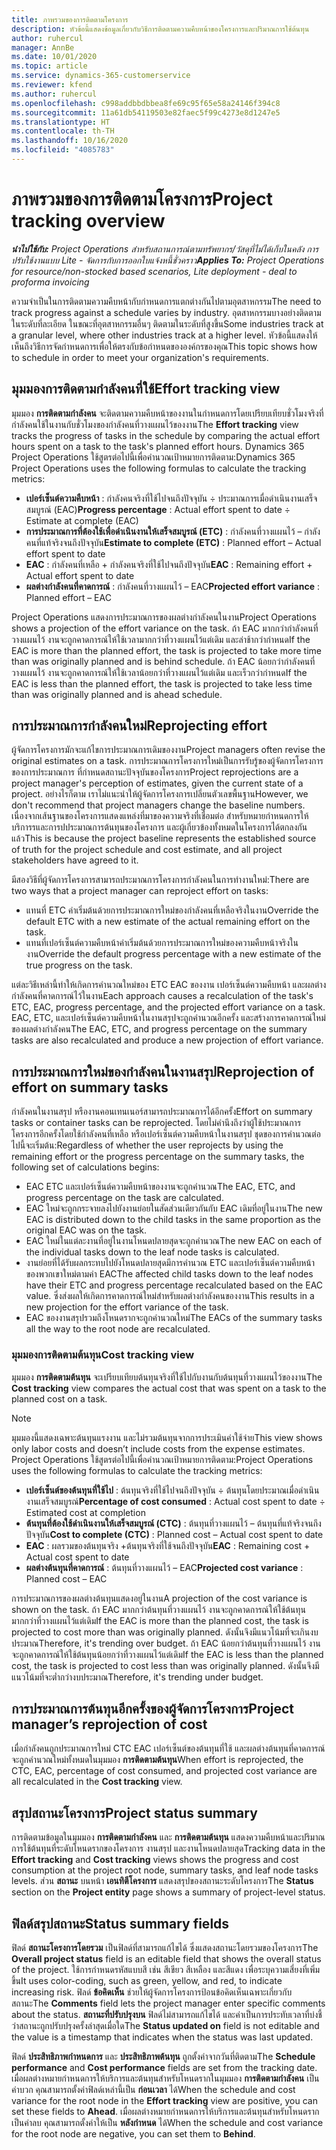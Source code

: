 ```yaml
---
title: ภาพรวมของการติดตามโครงการ
description: หัวข้อนี้แสดงข้อมูลเกี่ยวกับวิธีการติดตามความคืบหน้าของโครงการและปริมาณการใช้ต้นทุน
author: ruhercul
manager: AnnBe
ms.date: 10/01/2020
ms.topic: article
ms.service: dynamics-365-customerservice
ms.reviewer: kfend
ms.author: ruhercul
ms.openlocfilehash: c998addbbdbbea8fe69c95f65e58a24146f394c8
ms.sourcegitcommit: 11a61db54119503e82faec5f99c4273e8d1247e5
ms.translationtype: HT
ms.contentlocale: th-TH
ms.lasthandoff: 10/16/2020
ms.locfileid: "4085783"
---
```

# <a name="project-tracking-overview"></a><span data-ttu-id="3895a-103">ภาพรวมของการติดตามโครงการ</span><span class="sxs-lookup"><span data-stu-id="3895a-103">Project tracking overview</span></span>

<span data-ttu-id="3895a-104">_**นำไปใช้กับ:** Project Operations สำหรับสถานการณ์ตามทรัพยากร/วัสดุที่ไม่ได้เก็บในคลัง การปรับใช้งานแบบ Lite - จัดการกับการออกใบแจ้งหนี้ชั่วคราว_</span><span class="sxs-lookup"><span data-stu-id="3895a-104">_**Applies To:** Project Operations for resource/non-stocked based scenarios, Lite deployment - deal to proforma invoicing_</span></span>

<span data-ttu-id="3895a-105">ความจำเป็นในการติดตามความคืบหน้ากับกำหนดการแตกต่างกันไปตามอุตสาหกรรม</span><span class="sxs-lookup"><span data-stu-id="3895a-105">The need to track progress against a schedule varies by industry.</span></span> <span data-ttu-id="3895a-106">อุตสาหกรรมบางอย่างติดตามในระดับที่ละเอียด ในขณะที่อุตสาหกรรมอื่นๆ ติดตามในระดับที่สูงขึ้น</span><span class="sxs-lookup"><span data-stu-id="3895a-106">Some industries track at a granular level, where other industries track at a higher level.</span></span> <span data-ttu-id="3895a-107">หัวข้อนี้แสดงให้เห็นถึงวิธีการจัดกำหนดการเพื่อให้ตรงกับข้อกำหนดขององค์กรของคุณ</span><span class="sxs-lookup"><span data-stu-id="3895a-107">This topic shows how to schedule in order to meet your organization's requirements.</span></span>

## <a name="effort-tracking-view"></a><span data-ttu-id="3895a-108">มุมมองการติดตามกำลังคนที่ใช้</span><span class="sxs-lookup"><span data-stu-id="3895a-108">Effort tracking view</span></span>

<span data-ttu-id="3895a-109">มุมมอง **การติดตามกำลังคน** จะติดตามความคืบหน้าของงานในกำหนดการโดยเปรียบเทียบชั่วโมงจริงที่กำลังคนใช้ในงานกับชั่วโมงของกำลังคนที่วางแผนไว้ของงาน</span><span class="sxs-lookup"><span data-stu-id="3895a-109">The **Effort tracking** view tracks the progress of tasks in the schedule by comparing the actual effort hours spent on a task to the task's planned effort hours.</span></span> <span data-ttu-id="3895a-110">Dynamics 365 Project Operations ใช้สูตรต่อไปนี้เพื่อคำนวณเป้าหมายการติดตาม:</span><span class="sxs-lookup"><span data-stu-id="3895a-110">Dynamics 365 Project Operations uses the following formulas to calculate the tracking metrics:</span></span>

- <span data-ttu-id="3895a-111">**เปอร์เซ็นต์ความคืบหน้า** : กำลังคนจริงที่ใช้ไปจนถึงปัจจุบัน ÷ ประมาณการเมื่อดำเนินงานเสร็จสมบูรณ์ (EAC)</span><span class="sxs-lookup"><span data-stu-id="3895a-111">**Progress percentage** : Actual effort spent to date ÷ Estimate at complete (EAC)</span></span> 
- <span data-ttu-id="3895a-112">**การประมาณการที่ต้องใช้เพื่อดำเนินงานให้เสร็จสมบูรณ์ (ETC)** : กำลังคนที่วางแผนไว้ – กำลังคนที่แท้จริงจนถึงปัจจุบัน</span><span class="sxs-lookup"><span data-stu-id="3895a-112">**Estimate to complete (ETC)** : Planned effort – Actual effort spent to date</span></span> 
- <span data-ttu-id="3895a-113">**EAC** : กำลังคนที่เหลือ + กำลังคนจริงที่ใช้ไปจนถึงปัจจุบัน</span><span class="sxs-lookup"><span data-stu-id="3895a-113">**EAC** : Remaining effort + Actual effort spent to date</span></span> 
- <span data-ttu-id="3895a-114">**ผลต่างกำลังคนที่คาดการณ์** : กำลังคนที่วางแผนไว้ – EAC</span><span class="sxs-lookup"><span data-stu-id="3895a-114">**Projected effort variance** : Planned effort – EAC</span></span>

<span data-ttu-id="3895a-115">Project Operations แสดงการประมาณการของผลต่างกำลังคนในงาน</span><span class="sxs-lookup"><span data-stu-id="3895a-115">Project Operations shows a projection of the effort variance on the task.</span></span> <span data-ttu-id="3895a-116">ถ้า EAC มากกว่ากำลังคนที่วางแผนไว้ งานจะถูกคาดการณ์ให้ใช้เวลามากกว่าที่วางแผนไว้แต่เดิม และล่าช้ากว่ากำหนด</span><span class="sxs-lookup"><span data-stu-id="3895a-116">If the EAC is more than the planned effort, the task is projected to take more time than was originally planned and is behind schedule.</span></span> <span data-ttu-id="3895a-117">ถ้า EAC น้อยกว่ากำลังคนที่วางแผนไว้ งานจะถูกคาดการณ์ให้ใช้เวลาน้อยกว่าที่วางแผนไว้แต่เดิม และเร็วกว่ากำหนด</span><span class="sxs-lookup"><span data-stu-id="3895a-117">If the EAC is less than the planned effort, the task is projected to take less time than was originally planned and is ahead schedule.</span></span>

## <a name="reprojecting-effort"></a><span data-ttu-id="3895a-118">การประมาณการกำลังคนใหม่</span><span class="sxs-lookup"><span data-stu-id="3895a-118">Reprojecting effort</span></span>

<span data-ttu-id="3895a-119">ผู้จัดการโครงการมักจะแก้ไขการประมาณการเดิมของงาน</span><span class="sxs-lookup"><span data-stu-id="3895a-119">Project managers often revise the original estimates on a task.</span></span> <span data-ttu-id="3895a-120">การประมาณการโครงการใหม่เป็นการรับรู้ของผู้จัดการโครงการของการประมาณการ ที่กำหนดสถานะปัจจุบันของโครงการ</span><span class="sxs-lookup"><span data-stu-id="3895a-120">Project reprojections are a project manager's perception of estimates, given the current state of a project.</span></span> <span data-ttu-id="3895a-121">อย่างไรก็ตาม เราไม่แนะนำให้ผู้จัดการโครงการเปลี่ยนตัวเลขพื้นฐาน</span><span class="sxs-lookup"><span data-stu-id="3895a-121">However, we don't recommend that project managers change the baseline numbers.</span></span> <span data-ttu-id="3895a-122">เนื่องจากเส้นฐานของโครงการแสดงแหล่งที่มาของความจริงที่เชื่อมต่อ สำหรับหมายกำหนดการให้บริการรและการปประมาณการต้นทุนของโครงการ และผู้เกี่ยวข้องทั้งหมดในโครงการได้ตกลงกันแล้ว</span><span class="sxs-lookup"><span data-stu-id="3895a-122">This is because the project baseline represents the established source of truth for the project schedule and cost estimate, and all project stakeholders have agreed to it.</span></span>

<span data-ttu-id="3895a-123">มีสองวิธีที่ผู้จัดการโครงการสามารถประมาณการโครงการกำลังคนในการทำงานใหม่:</span><span class="sxs-lookup"><span data-stu-id="3895a-123">There are two ways that a project manager can reproject effort on tasks:</span></span>

- <span data-ttu-id="3895a-124">แทนที่ ETC ค่าเริ่มต้นด้วยการประมาณการใหม่ของกำลังคนที่เหลือจริงในงาน</span><span class="sxs-lookup"><span data-stu-id="3895a-124">Override the default ETC with a new estimate of the actual remaining effort on the task.</span></span> 
- <span data-ttu-id="3895a-125">แทนที่เปอร์เซ็นต์ความคืบหน้าค่าเริ่มต้นด้วยการประมาณการใหม่ของความคืบหน้าจริงในงาน</span><span class="sxs-lookup"><span data-stu-id="3895a-125">Override the default progress percentage with a new estimate of the true progress on the task.</span></span>

<span data-ttu-id="3895a-126">แต่ละวิธีเหล่านี้ทำให้เกิดการคำนวณใหม่ของ ETC EAC ของงาน เปอร์เซ็นต์ความคืบหน้า และผลต่างกำลังคนที่คาดการณ์ไว้ในงาน</span><span class="sxs-lookup"><span data-stu-id="3895a-126">Each approach causes a recalculation of the task's ETC, EAC, progress percentage, and the projected effort variance on a task.</span></span> <span data-ttu-id="3895a-127">EAC, ETC, และเปอร์เซ็นต์ความคืบหน้าในงานสรุปจะถูกคำนวณอีกครั้ง และสร้างการคาดการณ์ใหม่ของผลต่างกำลังคน</span><span class="sxs-lookup"><span data-stu-id="3895a-127">The EAC, ETC, and progress percentage on the summary tasks are also recalculated and produce a new projection of effort variance.</span></span>

## <a name="reprojection-of-effort-on-summary-tasks"></a><span data-ttu-id="3895a-128">การประมาณการใหม่ของกำลังคนในงานสรุป</span><span class="sxs-lookup"><span data-stu-id="3895a-128">Reprojection of effort on summary tasks</span></span>

<span data-ttu-id="3895a-129">กำลังคนในงานสรุป หรืองานคอนเทนเนอร์สามารถประมาณการได้อีกครั้ง</span><span class="sxs-lookup"><span data-stu-id="3895a-129">Effort on summary tasks or container tasks can be reprojected.</span></span> <span data-ttu-id="3895a-130">โดยไม่คำนึงถึงว่าผู้ใช้ประมาณการโครงการอีกครั้งโดยใช้กำลังคนที่เหลือ หรือเปอร์เซ็นต์ความคืบหน้าในงานสรุป ชุดของการคำนวณต่อไปนี้จะเริ่มต้น:</span><span class="sxs-lookup"><span data-stu-id="3895a-130">Regardless of whether the user reprojects by using the remaining effort or the progress percentage on the summary tasks, the following set of calculations begins:</span></span>

- <span data-ttu-id="3895a-131">EAC ETC และเปอร์เซ็นต์ความคืบหน้าของงานจะถูกคำนวณ</span><span class="sxs-lookup"><span data-stu-id="3895a-131">The EAC, ETC, and progress percentage on the task are calculated.</span></span>
- <span data-ttu-id="3895a-132">EAC ใหม่จะถูกกระจายลงไปยังงานย่อยในสัดส่วนเดียวกันกับ EAC เดิมที่อยู่ในงาน</span><span class="sxs-lookup"><span data-stu-id="3895a-132">The new EAC is distributed down to the child tasks in the same proportion as the original EAC was on the task.</span></span>
- <span data-ttu-id="3895a-133">EAC ใหม่ในแต่ละงานที่อยู่ในงานโหนดปลายสุดจะถูกคำนวณ</span><span class="sxs-lookup"><span data-stu-id="3895a-133">The new EAC on each of the individual tasks down to the leaf node tasks is calculated.</span></span> 
- <span data-ttu-id="3895a-134">งานย่อยที่ได้รับผลกระทบไปยังโหนดปลายสุดมีการคำนวณ ETC และเปอร์เซ็นต์ความคืบหน้าของพวกเขาใหม่ตามค่า EAC</span><span class="sxs-lookup"><span data-stu-id="3895a-134">The affected child tasks down to the leaf nodes have their ETC and progress percentage recalculated based on the EAC value.</span></span> <span data-ttu-id="3895a-135">ซึ่งส่งผลให้เกิดการคาดการณ์ใหม่สำหรับผลต่างกำลังคนของงาน</span><span class="sxs-lookup"><span data-stu-id="3895a-135">This results in a new projection for the effort variance of the task.</span></span> 
- <span data-ttu-id="3895a-136">EAC ของงานสรุปรวมถึงโหนดรากจะถูกคำนวณใหม่</span><span class="sxs-lookup"><span data-stu-id="3895a-136">The EACs of the summary tasks all the way to the root node are recalculated.</span></span>

### <a name="cost-tracking-view"></a><span data-ttu-id="3895a-137">มุมมองการติดตามต้นทุน</span><span class="sxs-lookup"><span data-stu-id="3895a-137">Cost tracking view</span></span> 

<span data-ttu-id="3895a-138">มุมมอง **การติดตามต้นทุน** จะเปรียบเทียบต้นทุนจริงที่ใช้ไปกับงานกับต้นทุนที่วางแผนไว้ของงาน</span><span class="sxs-lookup"><span data-stu-id="3895a-138">The **Cost tracking** view compares the actual cost that was spent on a task to the planned cost on a task.</span></span> 

> [!NOTE]
> <span data-ttu-id="3895a-139">มุมมองนี้แสดงเฉพาะต้นทุนแรงงาน และไม่รวมต้นทุนจากการประเมินค่าใช้จ่าย</span><span class="sxs-lookup"><span data-stu-id="3895a-139">This view shows only labor costs and doesn’t include costs from the expense estimates.</span></span> <span data-ttu-id="3895a-140">Project Operations ใช้สูตรต่อไปนี้เพื่อคำนวณเป้าหมายการติดตาม:</span><span class="sxs-lookup"><span data-stu-id="3895a-140">Project Operations uses the following formulas to calculate the tracking metrics:</span></span>

- <span data-ttu-id="3895a-141">**เปอร์เซ็นต์ของต้นทุนที่ใช้ไป** : ต้นทุนจริงที่ใช้ไปจนถึงปัจจุบัน ÷ ต้นทุนโดยประมาณเมื่อดำเนินงานเสร็จสมบูรณ์</span><span class="sxs-lookup"><span data-stu-id="3895a-141">**Percentage of cost consumed** : Actual cost spent to date ÷ Estimated cost at completion</span></span>
- <span data-ttu-id="3895a-142">**ต้นทุนที่ต้องใช้ดำเนินงานให้เสร็จสมบูรณ์ (CTC)** : ต้นทุนที่วางแผนไว้ – ต้นทุนที่แท้จริงจนถึงปัจจุบัน</span><span class="sxs-lookup"><span data-stu-id="3895a-142">**Cost to complete (CTC)** : Planned cost – Actual cost spent to date</span></span>
- <span data-ttu-id="3895a-143">**EAC** : ผลรวมของต้นทุนจริง +ต้นทุนจริงที่ใช้จนถึงปัจจุบัน</span><span class="sxs-lookup"><span data-stu-id="3895a-143">**EAC** : Remaining cost + Actual cost spent to date</span></span>
- <span data-ttu-id="3895a-144">**ผลต่างต้นทุนที่คาดการณ์** : ต้นทุนที่วางแผนไว้ – EAC</span><span class="sxs-lookup"><span data-stu-id="3895a-144">**Projected cost variance** : Planned cost – EAC</span></span>

<span data-ttu-id="3895a-145">การประมาณการของผลต่างต้นทุนแสดงอยู่ในงาน</span><span class="sxs-lookup"><span data-stu-id="3895a-145">A projection of the cost variance is shown on the task.</span></span> <span data-ttu-id="3895a-146">ถ้า EAC มากกว่าต้นทุนที่วางแผนไว้ งานจะถูกคาดการณ์ให้ใช้ต้นทุนมากกว่าที่วางแผนไว้แต่เดิม</span><span class="sxs-lookup"><span data-stu-id="3895a-146">If the EAC is more than the planned cost, the task is projected to cost more than was originally planned.</span></span> <span data-ttu-id="3895a-147">ดังนั้นจึงมีแนวโน้มที่จะเกินงบประมาณ</span><span class="sxs-lookup"><span data-stu-id="3895a-147">Therefore, it's trending over budget.</span></span> <span data-ttu-id="3895a-148">ถ้า EAC น้อยกว่าต้นทุนที่วางแผนไว้ งานจะถูกคาดการณ์ให้ใช้ต้นทุนน้อยกว่าที่วางแผนไว้แต่เดิม</span><span class="sxs-lookup"><span data-stu-id="3895a-148">If the EAC is less than the planned cost, the task is projected to cost less than was originally planned.</span></span> <span data-ttu-id="3895a-149">ดังนั้นจึงมีแนวโน้มที่จะต่ำกว่างบประมาณ</span><span class="sxs-lookup"><span data-stu-id="3895a-149">Therefore, it's trending under budget.</span></span>

## <a name="project-managers-reprojection-of-cost"></a><span data-ttu-id="3895a-150">การประมาณการต้นทุนอีกครั้งของผู้จัดการโครงการ</span><span class="sxs-lookup"><span data-stu-id="3895a-150">Project manager’s reprojection of cost</span></span>

<span data-ttu-id="3895a-151">เมื่อกำลังคนถูกประมาณการใหม่ CTC EAC เปอร์เซ็นต์ของต้นทุนที่ใช้ และผลต่างต้นทุนที่คาดการณ์จะถูกคำนวณใหม่ทั้งหมดในมุมมอง **การติดตามต้นทุน**</span><span class="sxs-lookup"><span data-stu-id="3895a-151">When effort is reprojected, the CTC, EAC, percentage of cost consumed, and projected cost variance are all recalculated in the **Cost tracking** view.</span></span>

## <a name="project-status-summary"></a><span data-ttu-id="3895a-152">สรุปสถานะโครงการ</span><span class="sxs-lookup"><span data-stu-id="3895a-152">Project status summary</span></span>

<span data-ttu-id="3895a-153">การติดตามข้อมูลในมุมมอง **การติดตามกำลังคน** และ **การติดตามต้นทุน** แสดงความคืบหน้าและปริมาณการใช้ต้นทุนที่ระดับโหนดรากของโครงการ งานสรุป และงานโหนดปลายสุด</span><span class="sxs-lookup"><span data-stu-id="3895a-153">Tracking data in the **Effort tracking** and **Cost tracking** views shows the progress and cost consumption at the project root node, summary tasks, and leaf node tasks levels.</span></span> <span data-ttu-id="3895a-154">ส่วน **สถานะ** บนหน้า **เอนทิตีโครงการ** แสดงสรุปของสถานะระดับโครงการ</span><span class="sxs-lookup"><span data-stu-id="3895a-154">The **Status** section on the **Project entity** page shows a summary of project-level status.</span></span>

## <a name="status-summary-fields"></a><span data-ttu-id="3895a-155">ฟิลด์สรุปสถานะ</span><span class="sxs-lookup"><span data-stu-id="3895a-155">Status summary fields</span></span>

<span data-ttu-id="3895a-156">ฟิลด์ **สถานะโครงการโดยรวม** เป็นฟิลด์ที่สามารถแก้ไขได้ ซึ่งแสดงสถานะโดยรวมของโครงการ</span><span class="sxs-lookup"><span data-stu-id="3895a-156">The **Overall project status** field is an editable field that shows the overall status of the project.</span></span> <span data-ttu-id="3895a-157">ใช้การกำหนดรหัสแบบสี เช่น สีเขียว สีเหลือง และสีแดง เพื่อระบุความเสี่ยงที่เพิ่มขึ้น</span><span class="sxs-lookup"><span data-stu-id="3895a-157">It uses color-coding, such as green, yellow, and red, to indicate increasing risk.</span></span> <span data-ttu-id="3895a-158">ฟิลด์ **ข้อคิดเห็น** ช่วยให้ผู้จัดการโครงการป้อนข้อคิดเห็นเฉพาะเกี่ยวกับสถานะ</span><span class="sxs-lookup"><span data-stu-id="3895a-158">The **Comments** field lets the project manager enter specific comments about the status.</span></span> <span data-ttu-id="3895a-159">**สถานะที่ปรับปรุงบน** ฟิลด์ไม่สามารถแก้ไขได้ และค่าเป็นการประทับเวลาที่บ่งชี้ว่าสถานะถูกปรับปรุงครั้งล่าสุดเมื่อใด</span><span class="sxs-lookup"><span data-stu-id="3895a-159">The **Status updated on** field is not editable and the value is a timestamp that indicates when the status was last updated.</span></span>

<span data-ttu-id="3895a-160">ฟิลด์ **ประสิทธิภาพกำหนดการ** และ **ประสิทธิภาพต้นทุน** ถูกตั้งค่าจากวันที่ติดตาม</span><span class="sxs-lookup"><span data-stu-id="3895a-160">The **Schedule performance** and **Cost performance** fields are set from the tracking date.</span></span> <span data-ttu-id="3895a-161">เมื่อผลต่างหมายกำหนดการให้บริการและต้นทุนสำหรับโหนดรากในมุมมอง **การติดตามกำลังคน** เป็นค่าบวก คุณสามารถตั้งค่าฟิลด์เหล่านี้เป็น **ก่อนเวลา** ได้</span><span class="sxs-lookup"><span data-stu-id="3895a-161">When the schedule and cost variance for the root node in the **Effort tracking** view are positive, you can set these fields to **Ahead**.</span></span> <span data-ttu-id="3895a-162">เมื่อผลต่างหมายกำหนดการให้บริการและต้นทุนสำหรับโหนดรากเป็นค่าลบ คุณสามารถตั้งค่าให้เป็น **หลังกำหนด** ได้</span><span class="sxs-lookup"><span data-stu-id="3895a-162">When the schedule and cost variance for the root node are negative, you can set them to **Behind**.</span></span>
